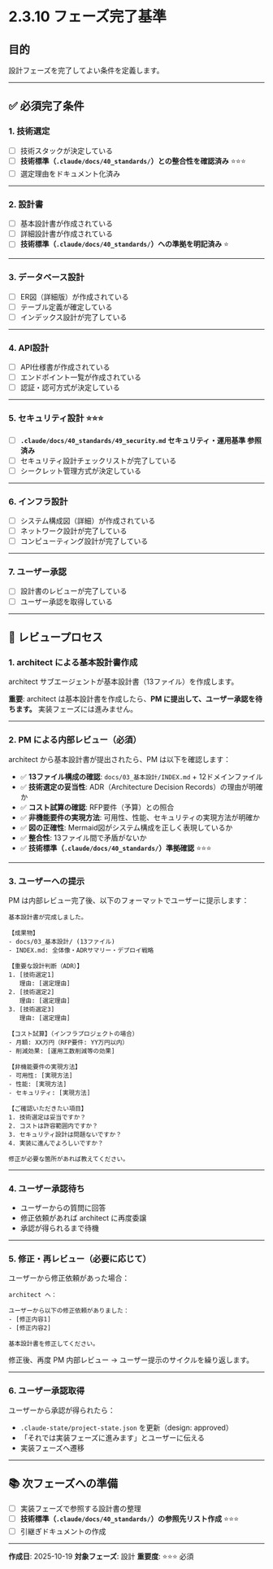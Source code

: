 # 2.3.10 フェーズ完了基準

## 目的

設計フェーズを完了してよい条件を定義します。

---

## ✅ 必須完了条件

### 1. 技術選定

- [ ] 技術スタックが決定している
- [ ] **技術標準（`.claude/docs/40_standards/`）との整合性を確認済み** ⭐⭐⭐
- [ ] 選定理由をドキュメント化済み

---

### 2. 設計書

- [ ] 基本設計書が作成されている
- [ ] 詳細設計書が作成されている
- [ ] **技術標準（`.claude/docs/40_standards/`）への準拠を明記済み** ⭐

---

### 3. データベース設計

- [ ] ER図（詳細版）が作成されている
- [ ] テーブル定義が確定している
- [ ] インデックス設計が完了している

---

### 4. API設計

- [ ] API仕様書が作成されている
- [ ] エンドポイント一覧が作成されている
- [ ] 認証・認可方式が決定している

---

### 5. セキュリティ設計 ⭐⭐⭐

- [ ] **`.claude/docs/40_standards/49_security.md` セキュリティ・運用基準 参照済み**
- [ ] セキュリティ設計チェックリストが完了している
- [ ] シークレット管理方式が決定している

---

### 6. インフラ設計

- [ ] システム構成図（詳細）が作成されている
- [ ] ネットワーク設計が完了している
- [ ] コンピューティング設計が完了している

---

### 7. ユーザー承認

- [ ] 設計書のレビューが完了している
- [ ] ユーザー承認を取得している

---

## 🔄 レビュープロセス

### 1. architect による基本設計書作成

architect サブエージェントが基本設計書（13ファイル）を作成します。

**重要**: architect は基本設計書を作成したら、**PM に提出して、ユーザー承認を待ちます。** 実装フェーズには進みません。

---

### 2. PM による内部レビュー（必須）

architect から基本設計書が提出されたら、PM は以下を確認します：

- ✅ **13ファイル構成の確認**: `docs/03_基本設計/INDEX.md` + 12ドメインファイル
- ✅ **技術選定の妥当性**: ADR（Architecture Decision Records）の理由が明確か
- ✅ **コスト試算の確認**: RFP要件（予算）との照合
- ✅ **非機能要件の実現方法**: 可用性、性能、セキュリティの実現方法が明確か
- ✅ **図の正確性**: Mermaid図がシステム構成を正しく表現しているか
- ✅ **整合性**: 13ファイル間で矛盾がないか
- ✅ **技術標準（`.claude/docs/40_standards/`）準拠確認** ⭐⭐⭐

---

### 3. ユーザーへの提示

PM は内部レビュー完了後、以下のフォーマットでユーザーに提示します：

```
基本設計書が完成しました。

【成果物】
- docs/03_基本設計/ (13ファイル)
- INDEX.md: 全体像・ADRサマリー・デプロイ戦略

【重要な設計判断（ADR）】
1. [技術選定1]
   理由: [選定理由]
2. [技術選定2]
   理由: [選定理由]
3. [技術選定3]
   理由: [選定理由]

【コスト試算】（インフラプロジェクトの場合）
- 月額: XX万円（RFP要件: YY万円以内）
- 削減効果: [運用工数削減等の効果]

【非機能要件の実現方法】
- 可用性: [実現方法]
- 性能: [実現方法]
- セキュリティ: [実現方法]

【ご確認いただきたい項目】
1. 技術選定は妥当ですか？
2. コストは許容範囲内ですか？
3. セキュリティ設計は問題ないですか？
4. 実装に進んでよろしいですか？

修正が必要な箇所があれば教えてください。
```

---

### 4. ユーザー承認待ち

- ユーザーからの質問に回答
- 修正依頼があれば architect に再度委譲
- 承認が得られるまで待機

---

### 5. 修正・再レビュー（必要に応じて）

ユーザーから修正依頼があった場合：

```
architect へ：

ユーザーから以下の修正依頼がありました：
- [修正内容1]
- [修正内容2]

基本設計書を修正してください。
```

修正後、再度 PM 内部レビュー → ユーザー提示のサイクルを繰り返します。

---

### 6. ユーザー承認取得

ユーザーから承認が得られたら：

- `.claude-state/project-state.json` を更新（design: approved）
- 「それでは実装フェーズに進みます」とユーザーに伝える
- 実装フェーズへ遷移

---

## 📚 次フェーズへの準備

- [ ] 実装フェーズで参照する設計書の整理
- [ ] **技術標準（`.claude/docs/40_standards/`）の参照先リスト作成** ⭐⭐⭐
- [ ] 引継ぎドキュメントの作成

---

**作成日**: 2025-10-19
**対象フェーズ**: 設計
**重要度**: ⭐⭐⭐ 必須
